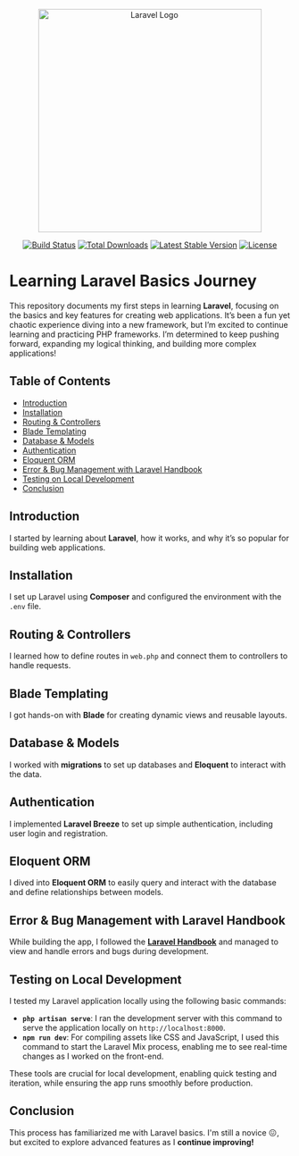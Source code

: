 <p align="center"><a href="https://laravel.com" target="_blank"><img src="https://raw.githubusercontent.com/laravel/art/master/logo-lockup/5%20SVG/2%20CMYK/1%20Full%20Color/laravel-logolockup-cmyk-red.svg" width="400" alt="Laravel Logo"></a></p>

<p align="center">
<a href="https://github.com/laravel/framework/actions"><img src="https://github.com/laravel/framework/workflows/tests/badge.svg" alt="Build Status"></a>
<a href="https://packagist.org/packages/laravel/framework"><img src="https://img.shields.io/packagist/dt/laravel/framework" alt="Total Downloads"></a>
<a href="https://packagist.org/packages/laravel/framework"><img src="https://img.shields.io/packagist/v/laravel/framework" alt="Latest Stable Version"></a>
<a href="https://packagist.org/packages/laravel/framework"><img src="https://img.shields.io/packagist/l/laravel/framework" alt="License"></a>
</p>


# Learning Laravel Basics Journey

This repository documents my first steps in learning **Laravel**, focusing on the basics and key features for creating web applications. It’s been a fun yet chaotic experience diving into a new framework, but I’m excited to continue learning and practicing PHP frameworks. I’m determined to keep pushing forward, expanding my logical thinking, and building more complex applications!

## Table of Contents
- [Introduction](#introduction)
- [Installation](#installation)
- [Routing & Controllers](#routing--controllers)
- [Blade Templating](#blade-templating)
- [Database & Models](#database--models)
- [Authentication](#authentication)
- [Eloquent ORM](#eloquent-orm)
- [Error & Bug Management with Laravel Handbook](#error--bug-management-with-laravel-handbook)
- [Testing on Local Development](#testing-on-local-development)
- [Conclusion](#conclusion)

## Introduction
I started by learning about **Laravel**, how it works, and why it’s so popular for building web applications.

## Installation
I set up Laravel using **Composer** and configured the environment with the `.env` file.

## Routing & Controllers
I learned how to define routes in `web.php` and connect them to controllers to handle requests.

## Blade Templating
I got hands-on with **Blade** for creating dynamic views and reusable layouts.

## Database & Models
I worked with **migrations** to set up databases and **Eloquent** to interact with the data.

## Authentication
I implemented **Laravel Breeze** to set up simple authentication, including user login and registration.

## Eloquent ORM
I dived into **Eloquent ORM** to easily query and interact with the database and define relationships between models.

## Error & Bug Management with Laravel Handbook
While building the app, I followed the **[Laravel Handbook](https://flaviocopes.pages.dev/books/laravel-handbook.pdf)** and managed to view and handle errors and bugs during development.

## Testing on Local Development
I tested my Laravel application locally using the following basic commands:

- **`php artisan serve`**: I ran the development server with this command to serve the application locally on `http://localhost:8000`.
- **`npm run dev`**: For compiling assets like CSS and JavaScript, I used this command to start the Laravel Mix process, enabling me to see real-time changes as I worked on the front-end.

These tools are crucial for local development, enabling quick testing and iteration, while ensuring the app runs smoothly before production.

## Conclusion
This process has familiarized me with Laravel basics. I'm still a novice 😖, but excited to explore advanced features as I **continue improving!**




